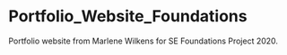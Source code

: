 # Portfolio_Website_Foundations

 Portfolio website from Marlene Wilkens for SE Foundations Project 2020.
